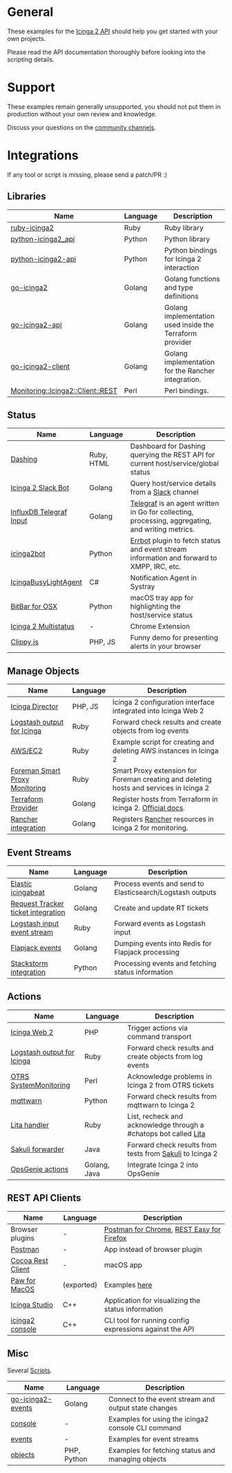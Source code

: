# General

These examples for the [Icinga 2 API](https://www.icinga.com/docs/icinga2/latest/doc/12-icinga2-api/)
should help you get started with your own projects.

Please read the API documentation thoroughly before looking
into the scripting details.

# Support

These examples remain generally unsupported, you should not put them in
production without your own review and knowledge.

Discuss your questions on the [community channels](https://www.icinga.com/community/get-involved/).

# Integrations

If any tool or script is missing, please send a patch/PR :)

## Libraries

Name												| Language	| Description
------------------------------------------------------------------------------------------------|---------------|--------------------------------------------------------
[ruby-icinga2](https://github.com/bodsch/ruby-icinga2)                                          | Ruby          | Ruby library
[python-icinga2_api](https://github.com/KevinHonka/Icinga2_Python_API)                          | Python        | Python library
[python-icinga2-api](https://pypi.python.org/pypi/python-icinga2api)				| Python	| Python bindings for Icinga 2 interaction
[go-icinga2](https://github.com/xert/go-icinga2)						| Golang	| Golang functions and type definitions
[go-icinga2-api](https://github.com/lrsmith/go-icinga2-api/)					| Golang	| Golang implementation used inside the Terraform provider
[go-icinga2-client](https://github.com/Nexinto/go-icinga2-client)     | Golang  | Golang implementation for the Rancher integration.
[Monitoring::Icinga2::Client::REST](https://metacpan.org/release/THESEAL/Monitoring-Icinga2-Client-REST-2.0.0) | Perl | Perl bindings.

## Status

Name												| Language	| Description
------------------------------------------------------------------------------------------------|---------------|--------------------------------------------------------
[Dashing](https://github.com/icinga/dashing-icinga2)						| Ruby, HTML	| Dashboard for Dashing querying the REST API for current host/service/global status
[Icinga 2 Slack Bot](https://github.com/mlabouardy/icinga2-slack-bot) | Golang | Query host/service details from a [Slack](https://slack.com/) channel
[InfluxDB Telegraf Input](https://github.com/influxdata/telegraf/pull/2668)			| Golang	| [Telegraf](https://github.com/influxdata/telegraf) is an agent written in Go for collecting, processing, aggregating, and writing metrics.
[icinga2bot](https://github.com/reikoNeko/icinga2bot)						| Python	| [Errbot](http://errbot.io/en/latest/user_guide/setup.html) plugin to fetch status and event stream information and forward to XMPP, IRC, etc.
[IcingaBusyLightAgent](https://github.com/stdevel/IcingaBusylightAgent) 			| C#		| Notification Agent in Systray
[BitBar for OSX](https://getbitbar.com/plugins/Dev/Icinga2/icinga2.24m.py)			| Python	| macOS tray app for highlighting the host/service status
[Icinga 2 Multistatus](https://chrome.google.com/webstore/detail/icinga-multi-status/khabbhcojgkibdeipanmiphceeoiijal/related)	| - 	| Chrome Extension
[Clippy.js](clippy.js/)										| PHP, JS	| Funny demo for presenting alerts in your browser

## Manage Objects

Name												| Language	| Description
------------------------------------------------------------------------------------------------|---------------|--------------------------------------------------------
[Icinga Director](https://www.icinga.org/products/icinga-web-2-modules/) 			| PHP, JS	| Icinga 2 configuration interface integrated into Icinga Web 2
[Logstash output for Icinga](https://www.icinga.com/products/integrations/elastic/)             | Ruby          | Forward check results and create objects from log events
[AWS/EC2](aws-ec2/)										| Ruby		| Example script for creating and deleting AWS instances in Icinga 2
[Foreman Smart Proxy Monitoring](https://github.com/theforeman/smart_proxy_monitoring)		| Ruby		| Smart Proxy extension for Foreman creating and deleting hosts and services in Icinga 2
[Terraform Provider](https://github.com/hashicorp/terraform/pull/8306)				| Golang	| Register hosts from Terraform in Icinga 2. [Official docs](https://www.terraform.io/docs/providers/icinga2/index.html).
[Rancher integration](https://github.com/Nexinto/rancher-icinga)              | Golang  | Registers [Rancher](http://rancher.com/rancher/) resources in Icinga 2 for monitoring.

## Event Streams

Name												| Language	| Description
------------------------------------------------------------------------------------------------|---------------|--------------------------------------------------------
[Elastic icingabeat](https://github.com/icinga/icingabeat)					| Golang	| Process events and send to Elasticsearch/Logstash outputs
[Request Tracker ticket integration](https://github.com/bytemine/icinga2rt)			| Golang	| Create and update RT tickets
[Logstash input event stream](https://github.com/bobapple/logstash-input-icinga_eventstream)	| Ruby		| Forward events as Logstash input
[Flapjack events](https://github.com/sol1/flapjack-icinga2)					| Golang	| Dumping events into Redis for Flapjack processing
[Stackstorm integration](https://github.com/StackStorm-Exchange/stackstorm-icinga2)		| Python	| Processing events and fetching status information

## Actions

Name												| Language	| Description
------------------------------------------------------------------------------------------------|---------------|--------------------------------------------------------
[Icinga Web 2](https://www.icinga.com/products/icinga-web-2/)                                   | PHP           | Trigger actions via command transport
[Logstash output for Icinga](https://www.icinga.com/products/integrations/elastic/)             | Ruby          | Forward check results and create objects from log events
[OTRS SystemMonitoring](https://github.com/OTRS/SystemMonitoring)                               | Perl          | Acknowledge problems in Icinga 2 from OTRS tickets
[mqttwarn](https://github.com/jpmens/mqttwarn#icinga2)						| Python	| Forward check results from mqttwarn to Icinga 2
[Lita handler](https://github.com/tuxmea/lita-icinga2)						| Ruby		| List, recheck and acknowledge through a #chatops bot called [Lita](https://github.com/litaio/lita)
[Sakuli forwarder](http://sakuli.readthedocs.io/en/dev/forwarder-icinga2api/)			| Java		| Forward check results from tests from [Sakuli](https://github.com/ConSol/sakuli) to Icinga 2
[OpsGenie actions](https://www.opsgenie.com/docs/integrations/icinga2-integration)		| Golang, Java	| Integrate Icinga 2 into OpsGenie


## REST API Clients

Name												| Language	| Description
------------------------------------------------------------------------------------------------|---------------|--------------------------------------------------------
Browser plugins											| -		| [Postman for Chrome](https://www.getpostman.com), [REST Easy for Firefox](https://addons.mozilla.org/en-US/firefox/addon/rest-easy/?src=userprofile)
[Postman](https://www.getpostman.com/)                                                          | -             | App instead of browser plugin
[Cocoa Rest Client](https://github.com/mmattozzi/cocoa-rest-client)                             | -             | macOS app
[Paw for MacOS](https://paw.cloud)								| (exported)	| Examples [here](paw/)
[Icinga Studio](https://www.icinga.com/docs/icinga2/latest/doc/12-icinga2-api/#icinga-studio)	| C++	| Application for visualizing the status information
[icinga2 console](https://www.icinga.com/docs/icinga2/latest/doc/11-cli-commands/#cli-command-console)	| C++	| CLI tool for running config expressions against the API

## Misc

Several [Scripts](scripts/).

Name												| Language	| Description
------------------------------------------------------------------------------------------------|---------------|--------------------------------------------------------
[go-icinga2-events](go-icinga2-events/)								| Golang	| Connect to the event stream and output state changes
[console](scripts/console/)									| -		| Examples for using the icinga2 console CLI command
[events](scripts/events/)									| -		| Examples for event streams
[objects](scripts/objects/)									| PHP, Python	| Examples for fetching status and managing objects
